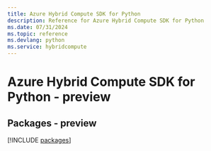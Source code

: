 ```yaml
---
title: Azure Hybrid Compute SDK for Python
description: Reference for Azure Hybrid Compute SDK for Python
ms.date: 07/31/2024
ms.topic: reference
ms.devlang: python
ms.service: hybridcompute
---
```

# Azure Hybrid Compute SDK for Python - preview
## Packages - preview
[!INCLUDE [packages](hybrid-compute-index.md)]